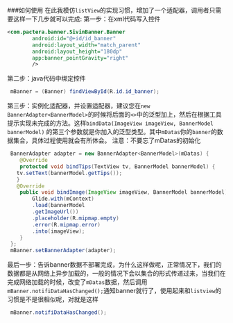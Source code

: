 ###如何使用
在此我模仿`listView`的实现习惯，增加了一个适配器，调用者只需要这样一下几步就可以完成:
第一步：在xml代码写入控件
```xml
<com.pactera.banner.SivinBanner.Banner
        android:id="@+id/id_banner"
        android:layout_width="match_parent"
        android:layout_height="180dp"
        app:banner_pointGravity="right"
        />
```
第二步：java代码中绑定控件
```java
 mBanner = (Banner) findViewById(R.id.id_banner);
```
第三步：实例化适配器，并设置适配器，建议您在`new BannerAdapter<BannerModel>`的时候将后面的`<>`中的泛型加上，然后在根据工具提示实现未完成的方法。这样`bindData(ImageView imageView, BannerModel bannerModel)` 的第三个参数就是你加入的泛型类型。其中`mDatas`你的`banner`的数据集合，具体过程使用就会有所体会。
注意：不要忘了mDatas的初始化
```java
 BannerAdapter adapter = new BannerAdapter<BannerModel>(mDatas) {
    @Override
    protected void bindTips(TextView tv, BannerModel bannerModel) {
   tv.setText(bannerModel.getTips());
   }
   @Override
    public void bindImage(ImageView imageView, BannerModel bannerModel) {
        Glide.with(mContext)
        .load(bannerModel
        .getImageUrl())
        .placeholder(R.mipmap.empty)
        .error(R.mipmap.error)
        .into(imageView);
    }
 };
 mBanner.setBannerAdapter(adapter);
```
最后一步：告诉banner数据不部署完成，为什么这样做呢，正常情况下，我们的数据都是从网络上异步加载的，一般的情况下会以集合的形式传递过来，当我们在完成网络加载的时候，改变了`mDatas`数据，然后调用`mBanner.notifiDataHasChanged();`通知banner就行了，使用起来和`listview`的习惯是不是很相似呢，对就是这样
```java
 mBanner.notifiDataHasChanged();
```
